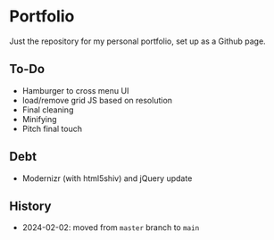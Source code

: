 # Portfolio
Just the repository for my personal portfolio, set up as a Github page.

## To-Do
- Hamburger to cross menu UI
- load/remove grid JS based on resolution
- Final cleaning
- Minifying
- Pitch final touch

## Debt
- Modernizr (with html5shiv) and jQuery update

## History
- 2024-02-02: moved from `master` branch to `main`
